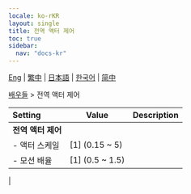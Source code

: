 ```yaml
---
locale: ko-rKR
layout: single
title: 전역 액터 제어
toc: true
sidebar:
  nav: "docs-kr"
---
```

[Eng](/dancexr/menu/2025.4/actors/global_actor_control) | [繁中](/tw/dancexr/menu/2025.4/actors/global_actor_control) | [日本語](/jp/dancexr/menu/2025.4/actors/global_actor_control) | [한국어](/kr/dancexr/menu/2025.4/actors/global_actor_control) | [简中](/zh/dancexr/menu/2025.4/actors/global_actor_control)

[배우들](../menu#배우들) > 전역 액터 제어



| Setting | Value | Description |
| :--- | --- | :--- |
|**전역 액터 제어** | | 
|- 액터 스케일 | [1] (0.15 ~ 5) | 
|- 모션 배율 | [1] (0.5 ~ 1.5) | 
|
